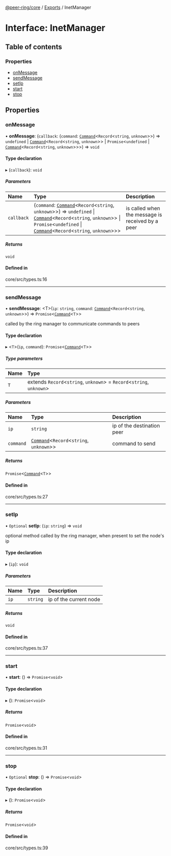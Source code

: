 [@peer-ring/core](../README.md) / [Exports](../modules.md) / InetManager

# Interface: InetManager

## Table of contents

### Properties

- [onMessage](InetManager.md#onmessage)
- [sendMessage](InetManager.md#sendmessage)
- [setIp](InetManager.md#setip)
- [start](InetManager.md#start)
- [stop](InetManager.md#stop)

## Properties

### onMessage

• **onMessage**: (`callback`: (`command`: [`Command`](Command.md)\<`Record`\<`string`, `unknown`\>\>) => `undefined` \| [`Command`](Command.md)\<`Record`\<`string`, `unknown`\>\> \| `Promise`\<`undefined` \| [`Command`](Command.md)\<`Record`\<`string`, `unknown`\>\>\>) => `void`

#### Type declaration

▸ (`callback`): `void`

##### Parameters

| Name       | Type                                                                                                                                                                                                                                           | Description                                      |
| :--------- | :--------------------------------------------------------------------------------------------------------------------------------------------------------------------------------------------------------------------------------------------- | :----------------------------------------------- |
| `callback` | (`command`: [`Command`](Command.md)\<`Record`\<`string`, `unknown`\>\>) => `undefined` \| [`Command`](Command.md)\<`Record`\<`string`, `unknown`\>\> \| `Promise`\<`undefined` \| [`Command`](Command.md)\<`Record`\<`string`, `unknown`\>\>\> | is called when the message is received by a peer |

##### Returns

`void`

#### Defined in

core/src/types.ts:16

---

### sendMessage

• **sendMessage**: \<T\>(`ip`: `string`, `command`: [`Command`](Command.md)\<`Record`\<`string`, `unknown`\>\>) => `Promise`\<[`Command`](Command.md)\<`T`\>\>

called by the ring manager to communicate commands to peers

#### Type declaration

▸ \<`T`\>(`ip`, `command`): `Promise`\<[`Command`](Command.md)\<`T`\>\>

##### Type parameters

| Name | Type                                                                      |
| :--- | :------------------------------------------------------------------------ |
| `T`  | extends `Record`\<`string`, `unknown`\> = `Record`\<`string`, `unknown`\> |

##### Parameters

| Name      | Type                                                       | Description                |
| :-------- | :--------------------------------------------------------- | :------------------------- |
| `ip`      | `string`                                                   | ip of the destination peer |
| `command` | [`Command`](Command.md)\<`Record`\<`string`, `unknown`\>\> | command to send            |

##### Returns

`Promise`\<[`Command`](Command.md)\<`T`\>\>

#### Defined in

core/src/types.ts:27

---

### setIp

• `Optional` **setIp**: (`ip`: `string`) => `void`

optional method called by the ring manager, when present to set the node's ip

#### Type declaration

▸ (`ip`): `void`

##### Parameters

| Name | Type     | Description            |
| :--- | :------- | :--------------------- |
| `ip` | `string` | ip of the current node |

##### Returns

`void`

#### Defined in

core/src/types.ts:37

---

### start

• **start**: () => `Promise`\<`void`\>

#### Type declaration

▸ (): `Promise`\<`void`\>

##### Returns

`Promise`\<`void`\>

#### Defined in

core/src/types.ts:31

---

### stop

• `Optional` **stop**: () => `Promise`\<`void`\>

#### Type declaration

▸ (): `Promise`\<`void`\>

##### Returns

`Promise`\<`void`\>

#### Defined in

core/src/types.ts:39
